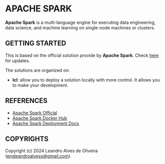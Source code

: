 # APACHE SPARK

**Apache Spark** is a multi-language engine for executing data engineering, data science, and machine learning on single-node machines or clusters.

## GETTING STARTED

This is based on the official solution provide by **Apache Spark**. Check [here](https://spark.apache.org/docs/latest/submitting-applications.html) for updates.

The solutions are organized on:
- **lcl**: allow you to deploy a solution locally with more control. It allows you to make your development.

## REFERENCES
- [Apache Spark Official](https://spark.apache.org/)
- [Apache Spark Docker Hub](https://hub.docker.com/_/spark)
- [Apache Spark Deployment Docs](https://spark.apache.org/docs/latest/submitting-applications.html)

## COPYRIGHTS
Copyright (c) 2024 Leandro Alves de Oliveira (engleandroalveso@gmail.com).